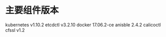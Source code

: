 # 主要组件版本
kubernetes	v1.10.2
etcdctl		v3.2.10
docker		17.06.2-ce
anisble		2.4.2
calicoctl
cfssl 		v1.2